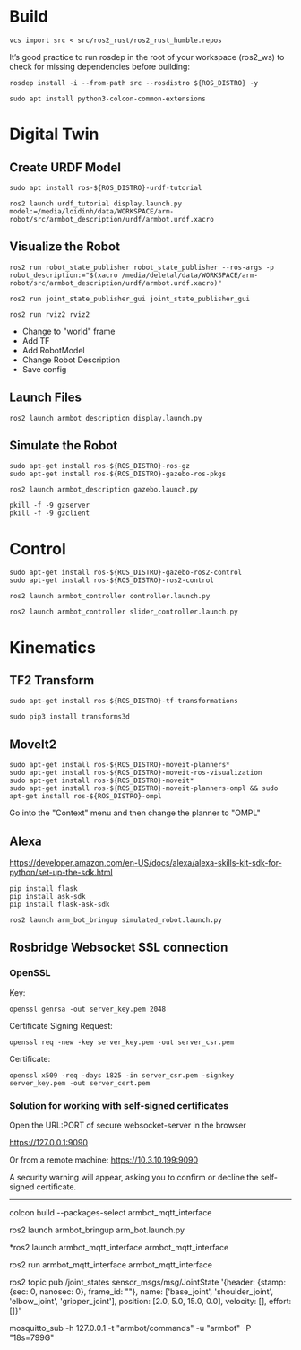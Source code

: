 # Build
```shell
vcs import src < src/ros2_rust/ros2_rust_humble.repos
```

It’s good practice to run rosdep in the root of your workspace (ros2_ws) to check for missing dependencies before building:
```shell
rosdep install -i --from-path src --rosdistro ${ROS_DISTRO} -y
```

```shell
sudo apt install python3-colcon-common-extensions
```



# Digital Twin

## Create URDF Model
```shell
sudo apt install ros-${ROS_DISTRO}-urdf-tutorial
```

```shell
ros2 launch urdf_tutorial display.launch.py model:=/media/loidinh/data/WORKSPACE/arm-robot/src/armbot_description/urdf/armbot.urdf.xacro
```

## Visualize the Robot
```shell
ros2 run robot_state_publisher robot_state_publisher --ros-args -p robot_description:="$(xacro /media/deletal/data/WORKSPACE/arm-robot/src/armbot_description/urdf/armbot.urdf.xacro)"
```

```shell
ros2 run joint_state_publisher_gui joint_state_publisher_gui
```

```shell
ros2 run rviz2 rviz2
```

- Change to "world" frame
- Add TF
- Add RobotModel
- Change Robot Description
- Save config

## Launch Files
```shell
ros2 launch armbot_description display.launch.py
```

## Simulate the Robot
```shell
sudo apt-get install ros-${ROS_DISTRO}-ros-gz
sudo apt-get install ros-${ROS_DISTRO}-gazebo-ros-pkgs
```

```shell
ros2 launch armbot_description gazebo.launch.py
```
```shell
pkill -f -9 gzserver
pkill -f -9 gzclient
```

# Control
```shell
sudo apt-get install ros-${ROS_DISTRO}-gazebo-ros2-control
sudo apt-get install ros-${ROS_DISTRO}-ros2-control
```

```shell
ros2 launch armbot_controller controller.launch.py
```

```shell
ros2 launch armbot_controller slider_controller.launch.py
```


# Kinematics

## TF2 Transform
```shell
sudo apt-get install ros-${ROS_DISTRO}-tf-transformations
```

```shell
sudo pip3 install transforms3d
```

## MoveIt2
```shell
sudo apt-get install ros-${ROS_DISTRO}-moveit-planners*
sudo apt-get install ros-${ROS_DISTRO}-moveit-ros-visualization
sudo apt-get install ros-${ROS_DISTRO}-moveit*
sudo apt-get install ros-${ROS_DISTRO}-moveit-planners-ompl && sudo apt-get install ros-${ROS_DISTRO}-ompl
```

Go into the "Context" menu and then change the planner to "OMPL"

## Alexa
https://developer.amazon.com/en-US/docs/alexa/alexa-skills-kit-sdk-for-python/set-up-the-sdk.html
```shell
pip install flask
pip install ask-sdk
pip install flask-ask-sdk
```

```shell
ros2 launch arm_bot_bringup simulated_robot.launch.py
```

## Rosbridge Websocket SSL connection
### OpenSSL
Key:
```shell
openssl genrsa -out server_key.pem 2048
```

Certificate Signing Request:
```shell
openssl req -new -key server_key.pem -out server_csr.pem
```

Certificate:
```shell
openssl x509 -req -days 1825 -in server_csr.pem -signkey server_key.pem -out server_cert.pem
```

### Solution for working with self-signed certificates
Open the URL:PORT of secure websocket-server in the browser

https://127.0.0.1:9090

Or from a remote machine:
https://10.3.10.199:9090

A security warning will appear, asking you to confirm or decline the self-signed certificate.

------------------------------------------------------
colcon build --packages-select armbot_mqtt_interface

ros2 launch armbot_bringup arm_bot.launch.py

*ros2 launch armbot_mqtt_interface armbot_mqtt_interface


ros2 run armbot_mqtt_interface armbot_mqtt_interface

ros2 topic pub /joint_states sensor_msgs/msg/JointState '{header: {stamp: {sec: 0, nanosec: 0}, frame_id: ""}, name: ['base_joint', 'shoulder_joint', 'elbow_joint', 'gripper_joint'], position: [2.0, 5.0, 15.0, 0.0], velocity: [], effort: []}'

mosquitto_sub -h 127.0.0.1 -t "armbot/commands" -u "armbot" -P "18s=799G"